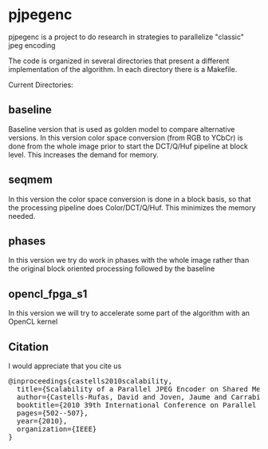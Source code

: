# pjpegenc
pjpegenc is a project to do research in strategies to parallelize "classic" jpeg encoding

The code is organized in several directories that present a different implementation of the algorithm.
In each directory there is a Makefile.

Current Directories:

## baseline 
Baseline version that is used as golden model to compare alternative versions. 
In this version color space conversion (from RGB to YCbCr) is done from the 
whole image prior to start the DCT/Q/Huf pipeline at block level. 
This increases the demand for memory.

## seqmem 
In this version the color space conversion is done in a block basis, so that 
the processing pipeline does Color/DCT/Q/Huf. This minimizes the memory needed. 

## phases
In this version we try do work in phases with the whole image rather than the 
original block oriented processing followed by the baseline

## opencl_fpga_s1
In this version we will try to accelerate some part of the algorithm with 
an OpenCL kernel 

## Citation 
I would appreciate that you cite us

<pre>
@inproceedings{castells2010scalability,
  title={Scalability of a Parallel JPEG Encoder on Shared Memory Architectures},
  author={Castells-Rufas, David and Joven, Jaume and Carrabina, Jordi},
  booktitle={2010 39th International Conference on Parallel Processing},
  pages={502--507},
  year={2010},
  organization={IEEE}
}
</pre>
